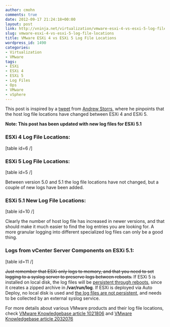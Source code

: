 ```yaml
---
author: cmohn
comments: true
date: 2012-09-17 21:24:18+00:00
layout: post
link: http://vninja.net/virtualization/vmware-esxi-4-vs-esxi-5-log-file-locations/
slug: vmware-esxi-4-vs-esxi-5-log-file-locations
title: VMware ESXi 4 vs ESXi 5 Log File Locations
wordpress_id: 1490
categories:
- Virtualization
- VMware
tags:
- ESXi
- ESXi 4
- ESXi 5
- Log Files
- Ops
- VMware
- vSphere
---
```


This post is inspired by a [tweet](http://twitter.com/#!/astorrs/status/113710978868326400) from [Andrew Storrs](http://twitter.com/astorrs), where he pinpoints that the host log file locations have changed between ESXi 4 and ESXi 5.

**Note: This post has been updated with new log files for ESXi 5.1**


### ESXi 4 Log File Locations:


[table id=6 /]


### ESXi 5 Log File Locations:


[table id=5 /]

Between version 5.0 and 5.1 the log file locations have not changed, but a couple of new logs have been added.





### ESXi 5.1 New Log File Locations:






[table id=10 /]




Clearly the number of host log file has increased in newer versions, and that should make it much easier to find the log entries you are looking for. A more granular logging into different specialized log files can only be a good thing.





### Logs from vCenter Server Components on ESXi 5.1:






[table id=11 /]






<del>Just remember that ESXi only logs to memory, and that you need to set logging to a syslog server to preserve logs between reboots.</del> If ESXi 5 is installed on local disk, the log files will be [persistent through reboots](http://vninja.net/virtualization/vmware-esxi-4-vs-esxi-5-log-file-locations/#comment-3971), since it creates a zipped archive in **/var/run/log**. If ESXi is deployed via Auto Deploy, no local disk is used and [the log files are not persistent](http://vninja.net/virtualization/vmware-esxi-4-vs-esxi-5-log-file-locations/#comment-3973), and needs to be collected by an external syslog service.

For more details about various VMware products and their log file locations, check [VMware Knowledgebase article 1021806](http://kb.vmware.com/selfservice/search.do?cmd=displayKC&docType=kc&docTypeID=DT_KB_1_1&externalId=1021806) and [VMware Knowledgebase article 2032076](http://kb.vmware.com/selfservice/microsites/search.do?language=en_US&cmd=displayKC&externalId=2032076)
